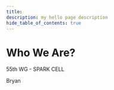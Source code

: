 ```yaml
---
title: 
description: my hello page description
hide_table_of_contents: true
---
```


# Who We Are?

55th WG - SPARK CELL

Bryan